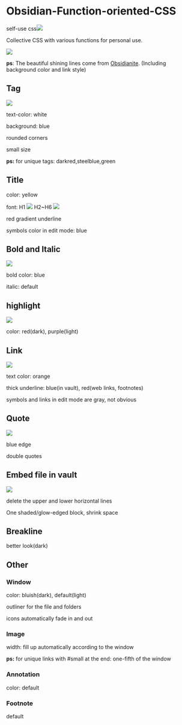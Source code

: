 # Obsidian-Function-oriented-CSS

self-use css[![](https://img.shields.io/github/v/release/tylerrrrrrr007/Obsidian-Function-oriented-CSS)](https://github.com/Tylerrrrrrr007/Obsidian-Function-oriented-CSS/releases/tag/2.0)

Collective CSS with various functions for personal use.

![](https://cdn.jsdelivr.net/gh/Tylerrrrrrr007/ImgBed/Obsidian/20210820233947.png)

**ps**: The beautiful shining lines come from [Obsidianite](https://github.com/1stprinciples/Obsidian-Obsidianite). (Including background color and link style)

## Tag
![](https://cdn.jsdelivr.net/gh/Tylerrrrrrr007/ImgBed/Obsidian/20210820230952.png)

text-color: white

background: blue

rounded corners

small size

**ps:** for unique tags: darkred,steelblue,green

## Title

color: yellow

font: H1
![](https://cdn.jsdelivr.net/gh/Tylerrrrrrr007/ImgBed/Obsidian/20210820225905.png)
H2~H6
![](https://cdn.jsdelivr.net/gh/Tylerrrrrrr007/ImgBed/Obsidian/20210820230007.png)

red gradient underline

symbols color in edit mode: blue

## Bold and Italic
![](https://cdn.jsdelivr.net/gh/Tylerrrrrrr007/ImgBed/Obsidian/20210820232739.png)

bold color: blue

italic: default

## highlight
![](https://cdn.jsdelivr.net/gh/Tylerrrrrrr007/ImgBed/Obsidian/20210820232015.png)

color: red(dark), purple(light)

## Link
![](https://cdn.jsdelivr.net/gh/Tylerrrrrrr007/ImgBed/Obsidian/20210820232356.png)

text color: orange

thick underline: blue(in vault), red(web links, footnotes)

symbols and links in edit mode are gray, not obvious

## Quote
![](https://cdn.jsdelivr.net/gh/Tylerrrrrrr007/ImgBed/Obsidian/20210820233025.png)

blue edge

double quotes

## Embed file in vault
![](https://cdn.jsdelivr.net/gh/Tylerrrrrrr007/ImgBed/Obsidian/20210820232618.png)

delete the upper and lower horizontal lines

One shaded/glow-edged block, shrink space

## Breakline

better look(dark)

## Other

### Window

color: bluish(dark), default(light)

outliner for the file and folders

icons automatically fade in and out

### Image

width: fill up automatically according to the window

**ps:** for unique links with #small at the end: one-fifth of the window

### Annotation

color: default

### Footnote

default
